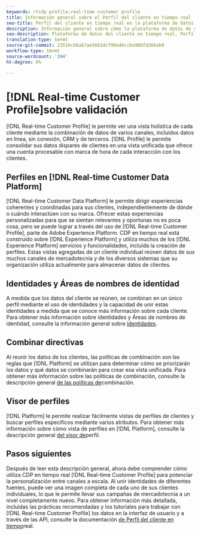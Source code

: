 ```yaml
---
keywords: rtcdp profile;real-time customer profile
title: Información general sobre el Perfil del cliente en tiempo real
seo-title: Perfil del cliente en tiempo real en la plataforma de datos del cliente en tiempo real
description: Información general sobre cómo la plataforma de datos de clientes en tiempo real le permite dirigir experiencias relevantes, coherentes y coordinadas para sus clientes mediante Perfiles de clientes en tiempo real.
seo-description: Plataforma de datos del cliente en tiempo real, Perfil, datos, experiencias, canales
translation-type: tm+mt
source-git-commit: 23516c66a67ae5663dcf90a40ccba98bfd266ab0
workflow-type: tm+mt
source-wordcount: '394'
ht-degree: 0%

---
```



# [!DNL Real-time Customer Profile]sobre validación

[!DNL Real-time Customer Profile] le permite ver una vista holística de cada cliente mediante la combinación de datos de varios canales, incluidos datos en línea, sin conexión, CRM y de terceros. [!DNL Profile] le permite consolidar sus datos dispares de clientes en una vista unificada que ofrece una cuenta procesable con marca de hora de cada interacción con los clientes.

## Perfiles en [!DNL Real-time Customer Data Platform]

[!DNL Real-time Customer Data Platform] le permite dirigir experiencias coherentes y coordinadas para sus clientes, independientemente de dónde o cuándo interactúen con su marca. Ofrecer estas experiencias personalizadas para que se sientan relevantes y oportunas no es poca cosa, pero se puede lograr a través del uso de [!DNL Real-time Customer Profile], parte de Adobe Experience Platform. CDP en tiempo real está construido sobre [!DNL Experience Platform] y utiliza muchos de los [!DNL Experience Platform] servicios y funcionalidades, incluida la creación de perfiles. Estas vistas agregadas de un cliente individual reúnen datos de sus muchos canales de mercadotecnia y de los diversos sistemas que su organización utiliza actualmente para almacenar datos de clientes.

## Identidades y Áreas de nombres de identidad

A medida que los datos del cliente se reúnen, se combinan en un único perfil mediante el uso de identidades y la capacidad de unir estas identidades a medida que se conoce más información sobre cada cliente. Para obtener más información sobre identidades y Áreas de nombres de identidad, consulte la información general sobre [identidades](/help/rtcdp/profile/identities-overview.md).

## Combinar directivas

Al reunir los datos de los clientes, las políticas de combinación son las reglas que [!DNL Platform] se utilizan para determinar cómo se priorizarán los datos y qué datos se combinarán para crear esa vista unificada. Para obtener más información sobre las políticas de combinación, consulte la descripción general [de las políticas de](/help/rtcdp/profile/merge-policies.md)combinación.

## Visor de perfiles

[!DNL Platform] le permite realizar fácilmente vistas de perfiles de clientes y buscar perfiles específicos mediante varios atributos. Para obtener más información sobre cómo vista de perfiles en [!DNL Platform], consulte la descripción general [del visor de](/help/rtcdp/profile/profile-viewer.md)perfil.

## Pasos siguientes

Después de leer esta descripción general, ahora debe comprender cómo utiliza CDP en tiempo real [!DNL Real-time Customer Profile] para potenciar la personalización entre canales a escala. Al unir identidades de diferentes fuentes, puede ver una imagen completa de cada uno de sus clientes individuales, lo que le permite llevar sus campañas de mercadotecnia a un nivel completamente nuevo. Para obtener información más detallada, incluidas las prácticas recomendadas y los tutoriales para trabajar con [!DNL Real-time Customer Profile] los datos en la interfaz de usuario y a través de las API, consulte la documentación [de Perfil del cliente en tiempo](../../profile/home.md)real.